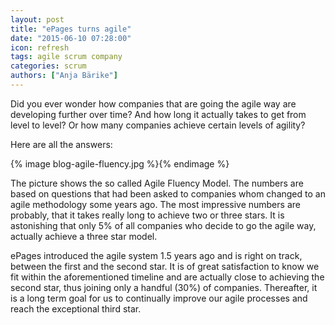 ```yaml
---
layout: post
title: "ePages turns agile"
date: "2015-06-10 07:28:00"
icon: refresh
tags: agile scrum company
categories: scrum
authors: ["Anja Bärike"]
---
```


Did you ever wonder how companies that are going the agile way are developing further over time?
And how long it actually takes to get from level to level? Or how many companies achieve certain levels of agility?

Here are all the answers:

{% image blog-agile-fluency.jpg %}{% endimage %}

The picture shows the so called Agile Fluency Model.
The numbers are based on questions that had been asked to companies whom changed to an agile methodology some years ago.
The most impressive numbers are probably, that it takes really long to achieve two or three stars.
It is astonishing that only 5% of all companies who decide to go the agile way, actually achieve a three star model.

ePages introduced the agile system 1.5 years ago and is right on track, between the first and the second star.
It is of great satisfaction to know we fit within the aforementioned timeline and are actually close to achieving the second star, thus joining only a handful (30%) of companies.
Thereafter, it is a long term goal for us to continually improve our agile processes and reach the exceptional third star.
